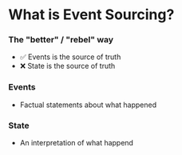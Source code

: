 # What is Event Sourcing?

### The "better" / "rebel" way 
- ✅ Events is the source of truth
- ❌ State is the source of truth

### Events
- Factual statements about what happened

### State
- An interpretation of what happend

<!-- Presenter notes:
- Event Sourcing inverts the traditional approach to data storage
- Instead of storing current state, we store a sequence of events that led to that state
- Think of events like bank transactions vs. current balance
- Events are immutable facts - they represent what actually happened
- Benefits include: complete audit trail, ability to reconstruct past states, time-travel debugging 
- Great for business domains where history and transitions matter
-->

